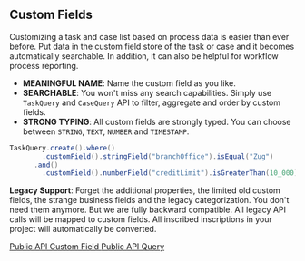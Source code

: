 ## Custom Fields
Customizing a task and case list based on process data is easier than ever before.
Put data in the custom field store of the task or case and it becomes automatically searchable.
In addition, it can also be helpful for workflow process reporting.

 * __MEANINGFUL NAME__: Name the custom field as you like.
 * __SEARCHABLE__: You won't miss any search capabilities. Simply use `TaskQuery` and `CaseQuery` API to filter, aggregate and order by custom fields.
 * __STRONG TYPING__: All custom fields are strongly typed. You can choose between `STRING`, `TEXT`, `NUMBER` and `TIMESTAMP`.

```java
TaskQuery.create().where()
        .customField().stringField("branchOffice").isEqual("Zug")
      .and()
        .customField().numberField("creditLimit").isGreaterThan(10_000);
```

__Legacy Support__: Forget the additional properties, the limited old custom fields, the strange business fields and the legacy categorization.
You don't need them anymore. But we are fully backward compatible. All legacy API calls will be mapped to custom fields.
All inscribed inscriptions in your project will automatically be converted.

<div class="short-links">
	<a href="${docBaseUrl}/public-api/ch/ivyteam/ivy/workflow/custom/field/ICustomFields.html" target="_blank">
	  <i class="fab fa-java"></i> Public API Custom Field
	</a>
	<a href="${docBaseUrl}/public-api/ch/ivyteam/ivy/workflow/query/TaskQuery.IFilterableColumns.html#customField--" target="_blank">
	  <i class="fab fa-java"></i> Public API Query
	</a>
</div>
